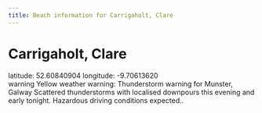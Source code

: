 ```yaml
---
title: Beach information for Carrigaholt, Clare
---
```

# Carrigaholt, Clare 

<div class="location-info">latitude: 52.60840904 longitude: -9.70613620</div>
<div id="met-eireann-warnings"><span class="material-icons yellow-warning">warning</span>&nbsp;Yellow weather warning: Thunderstorm warning for Munster, Galway Scattered thunderstorms with localised downpours this evening and early tonight. Hazardous driving conditions expected..&nbsp;</div>
<div></div>
